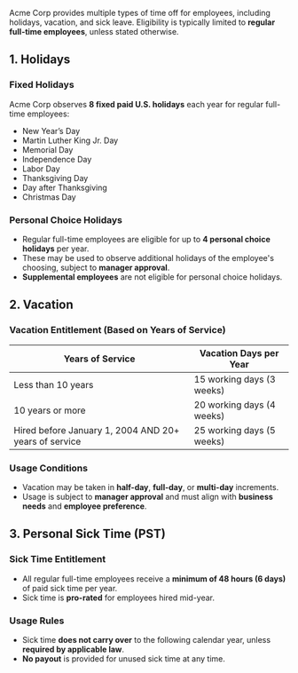 Acme Corp provides multiple types of time off for employees, including holidays, vacation, and sick leave. Eligibility is typically limited to **regular full-time employees**, unless stated otherwise.
## 1. Holidays
### Fixed Holidays
Acme Corp observes **8 fixed paid U.S. holidays** each year for regular full-time employees:
* New Year’s Day
* Martin Luther King Jr. Day
* Memorial Day
* Independence Day
* Labor Day
* Thanksgiving Day
* Day after Thanksgiving
* Christmas Day
### Personal Choice Holidays
* Regular full-time employees are eligible for up to **4 personal choice holidays** per year.
* These may be used to observe additional holidays of the employee's choosing, subject to **manager approval**.
* **Supplemental employees** are not eligible for personal choice holidays.
## 2. Vacation
### Vacation Entitlement (Based on Years of Service)
| Years of Service                                      | Vacation Days per Year    |
| ----------------------------------------------------- | ------------------------- |
| Less than 10 years                                    | 15 working days (3 weeks) |
| 10 years or more                                      | 20 working days (4 weeks) |
| Hired before January 1, 2004 AND 20+ years of service | 25 working days (5 weeks) |
### Usage Conditions
* Vacation may be taken in **half-day**, **full-day**, or **multi-day** increments.
* Usage is subject to **manager approval** and must align with **business needs** and **employee preference**.
## 3. Personal Sick Time (PST)
### Sick Time Entitlement
* All regular full-time employees receive a **minimum of 48 hours (6 days)** of paid sick time per year.
* Sick time is **pro-rated** for employees hired mid-year.
### Usage Rules
* Sick time **does not carry over** to the following calendar year, unless **required by applicable law**.
* **No payout** is provided for unused sick time at any time.